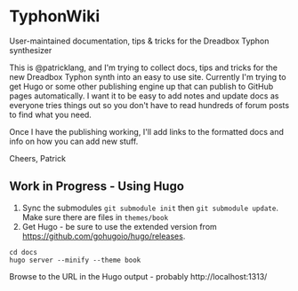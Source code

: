# TyphonWiki
User-maintained documentation, tips &amp; tricks for the Dreadbox Typhon synthesizer

This is @patricklang, and I'm trying to collect docs, tips and tricks for the new Dreadbox Typhon synth into an easy to use site. Currently I'm trying to get Hugo or some other publishing engine up that can publish to GitHub pages automatically. I want it to be easy to add notes and update docs as everyone tries things out so you don't have to read hundreds of forum posts to find what you need.

Once I have the publishing working, I'll add links to the formatted docs and info on how you can add new stuff.

Cheers,
Patrick





## Work in Progress - Using Hugo


1. Sync the submodules `git submodule init` then `git submodule update`. Make sure there are files in `themes/book`
1. Get Hugo - be sure to use the extended version from https://github.com/gohugoio/hugo/releases.

```
cd docs
hugo server --minify --theme book
```

Browse to the URL in the Hugo output - probably http://localhost:1313/